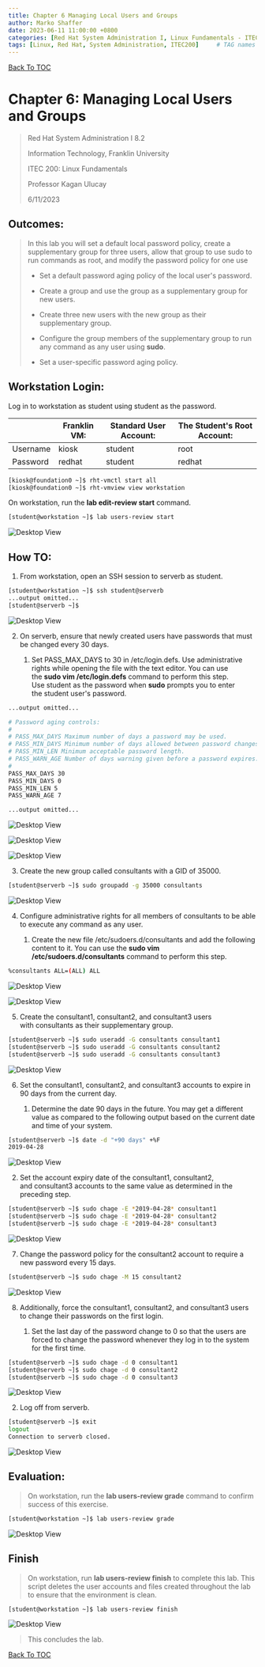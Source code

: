 ```yaml
---
title: Chapter 6 Managing Local Users and Groups
author: Marko Shaffer
date: 2023-06-11 11:00:00 +0800
categories: [Red Hat System Administration I, Linux Fundamentals - ITEC 200]
tags: [Linux, Red Hat, System Administration, ITEC200]     # TAG names should always be lowercase
---
```

[Back To TOC](https://github.com/MarkoShaffer/Red-Hat-Linux-System-Administration/blob/main/)

# Chapter 6: Managing Local Users and Groups
> Red Hat System Administration I 8.2
>
> Information Technology, Franklin University
>
> ITEC 200: Linux Fundamentals
>
> Professor Kagan Ulucay
>
> 6/11/2023

## Outcomes:
> In this lab you will set a default local password policy, create a supplementary group for three users, allow that group to use sudo to run commands as root, and modify the password policy for one use
> 
> - Set a default password aging policy of the local user's password.
> 
> - Create a group and use the group as a supplementary group for new users.
> 
> - Create three new users with the new group as their supplementary group.
> 
> - Configure the group members of the supplementary group to run any command as any user using **sudo**.
> 
> - Set a user-specific password aging policy.

## Workstation Login:
Log in to workstation as student using student as the password.

|          | Franklin VM: | Standard User Account: | The Student's Root Account: |
|----------|--------------|------------------------|-----------------------------|
| Username | kiosk        | student                | root                        |
| Password | redhat       | student                | redhat                      |

```bash
[kiosk@foundation0 ~]$ rht-vmctl start all
[kiosk@foundation0 ~]$ rht-vmview view workstation
```

On workstation, run the **lab edit-review start** command.

```bash
[student@workstation ~]$ lab users-review start
```

![Desktop View](/assets/files/SchoolProjects/ITEC200/ManagingLocalUsersAndGroups/image1.png)

## How TO:
1.  From workstation, open an SSH session to serverb as student.

```bash
[student@workstation ~]$ ssh student@serverb
...output omitted...
[student@serverb ~]$
```
![Desktop View](/assets/files/SchoolProjects/ITEC200/ManagingLocalUsersAndGroups/image2.png)


2.  On serverb, ensure that newly created users have passwords that must
    be changed every 30 days.

    1.  Set PASS_MAX_DAYS to 30 in /etc/login.defs. Use administrative
        rights while opening the file with the text editor. You can use
        the **sudo vim /etc/login.defs** command to perform this step.
        Use student as the password when **sudo** prompts you to enter
        the student user's password.

```bash
...output omitted...

# Password aging controls:
#
# PASS_MAX_DAYS Maximum number of days a password may be used.
# PASS_MIN_DAYS Minimum number of days allowed between password changes.
# PASS_MIN_LEN Minimum acceptable password length.
# PASS_WARN_AGE Number of days warning given before a password expires.
#
PASS_MAX_DAYS 30
PASS_MIN_DAYS 0
PASS_MIN_LEN 5
PASS_WARN_AGE 7

...output omitted...
```

![Desktop View](/assets/files/SchoolProjects/ITEC200/ManagingLocalUsersAndGroups/image3.png)


![Desktop View](/assets/files/SchoolProjects/ITEC200/ManagingLocalUsersAndGroups/image4.png)


![Desktop View](/assets/files/SchoolProjects/ITEC200/ManagingLocalUsersAndGroups/image5.png)


3.  Create the new group called consultants with a GID of 35000.

```bash
[student@serverb ~]$ sudo groupadd -g 35000 consultants
```
![Desktop View](/assets/files/SchoolProjects/ITEC200/ManagingLocalUsersAndGroups/image6.png)

4.  Configure administrative rights for all members of consultants to be
    able to execute any command as any user.

    1.  Create the new file /etc/sudoers.d/consultants and add the
        following content to it. You can use the **sudo vim
        /etc/sudoers.d/consultants** command to perform this step.

```bash
%consultants ALL=(ALL) ALL
```

![Desktop View](/assets/files/SchoolProjects/ITEC200/ManagingLocalUsersAndGroups/image7.png)


![Desktop View](/assets/files/SchoolProjects/ITEC200/ManagingLocalUsersAndGroups/image8.png)


5.  Create the consultant1, consultant2, and consultant3 users
    with consultants as their supplementary group.

```bash
[student@serverb ~]$ sudo useradd -G consultants consultant1
[student@serverb ~]$ sudo useradd -G consultants consultant2
[student@serverb ~]$ sudo useradd -G consultants consultant3
```

![Desktop View](/assets/files/SchoolProjects/ITEC200/ManagingLocalUsersAndGroups/image9.png)

6.  Set the consultant1, consultant2, and consultant3 accounts to expire
    in 90 days from the current day.

    1.  Determine the date 90 days in the future. You may get a
        different value as compared to the following output based on the
        current date and time of your system.

```bash
[student@serverb ~]$ date -d "+90 days" +%F
2019-04-28
```

![Desktop View](/assets/files/SchoolProjects/ITEC200/ManagingLocalUsersAndGroups/image10.png)

2.  Set the account expiry date of the consultant1, consultant2,
    and consultant3 accounts to the same value as determined in the
    preceding step.

```bash
[student@serverb ~]$ sudo chage -E *2019-04-28* consultant1
[student@serverb ~]$ sudo chage -E *2019-04-28* consultant2
[student@serverb ~]$ sudo chage -E *2019-04-28* consultant3
```

![Desktop View](/assets/files/SchoolProjects/ITEC200/ManagingLocalUsersAndGroups/image11.png)

7.  Change the password policy for the consultant2 account to require a
    new password every 15 days.

```bash
[student@serverb ~]$ sudo chage -M 15 consultant2
```

![Desktop View](/assets/files/SchoolProjects/ITEC200/ManagingLocalUsersAndGroups/image12.png)

8.  Additionally, force the consultant1, consultant2,
    and consultant3 users to change their passwords on the first login.

    1.  Set the last day of the password change to 0 so that the users
        are forced to change the password whenever they log in to the
        system for the first time.

```bash
[student@serverb ~]$ sudo chage -d 0 consultant1
[student@serverb ~]$ sudo chage -d 0 consultant2
[student@serverb ~]$ sudo chage -d 0 consultant3
```

![Desktop View](/assets/files/SchoolProjects/ITEC200/ManagingLocalUsersAndGroups/image13.png)

2.  Log off from serverb.

```bash
[student@serverb ~]$ exit
logout
Connection to serverb closed.
```

![Desktop View](/assets/files/SchoolProjects/ITEC200/ManagingLocalUsersAndGroups/image14.png)

## Evaluation:

> On workstation, run the **lab users-review grade** command to confirm
> success of this exercise.

```bash
[student@workstation ~]$ lab users-review grade
```

![Desktop View](/assets/files/SchoolProjects/ITEC200/ManagingLocalUsersAndGroups/image15.png)

## Finish

> On workstation, run **lab users-review finish** to complete this lab.
> This script deletes the user accounts and files created throughout the
> lab to ensure that the environment is clean.

```bash
[student@workstation ~]$ lab users-review finish
```

![Desktop View](/assets/files/SchoolProjects/ITEC200/ManagingLocalUsersAndGroups/image16.png)

> This concludes the lab.

[Back To TOC](https://github.com/MarkoShaffer/Red-Hat-Linux-System-Administration/blob/main/)
